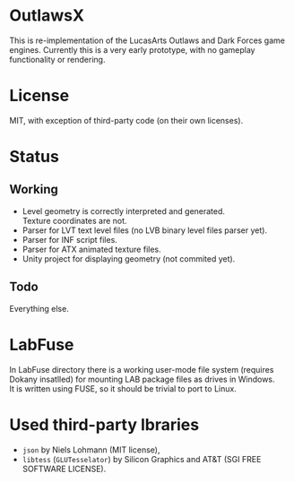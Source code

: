 # OutlawsX

This is re-implementation of the LucasArts Outlaws and Dark Forces game engines.
Currently this is a very early prototype, with no gameplay functionality or rendering.

# License

MIT, with exception of third-party code (on their own licenses).

# Status

## Working

- Level geometry is correctly interpreted and generated.  
  Texture coordinates are not.
- Parser for LVT text level files (no LVB binary level files parser yet).
- Parser for INF script files.
- Parser for ATX animated texture files.
- Unity project for displaying geometry (not commited yet).

## Todo

Everything else.

# LabFuse

In LabFuse directory there is a working user-mode file system (requires Dokany insatlled) for mounting LAB package files as drives in Windows.  
It is written using FUSE, so it should be trivial to port to Linux.

# Used third-party lbraries

- `json` by Niels Lohmann (MIT license),
- `libtess` (`GLUTesselator`) by Silicon Graphics and AT&T (SGI FREE SOFTWARE LICENSE).
